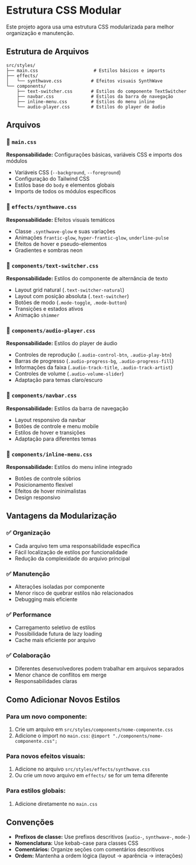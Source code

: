 # Estrutura CSS Modular

Este projeto agora usa uma estrutura CSS modularizada para melhor organização e manutenção.

## Estrutura de Arquivos

```
src/styles/
├── main.css                     # Estilos básicos e imports
├── effects/
│   └── synthwave.css           # Efeitos visuais SynthWave
└── components/
    ├── text-switcher.css       # Estilos do componente TextSwitcher
    ├── navbar.css              # Estilos da barra de navegação
    ├── inline-menu.css         # Estilos do menu inline
    └── audio-player.css        # Estilos do player de áudio
```

## Arquivos

### 📄 `main.css`
**Responsabilidade:** Configurações básicas, variáveis CSS e imports dos módulos
- Variáveis CSS (`--background`, `--foreground`)
- Configuração do Tailwind CSS
- Estilos base do `body` e elementos globais
- Imports de todos os módulos específicos

### 🎨 `effects/synthwave.css`
**Responsabilidade:** Efeitos visuais temáticos
- Classe `.synthwave-glow` e suas variações
- Animações `frantic-glow`, `hyper-frantic-glow`, `underline-pulse`
- Efeitos de hover e pseudo-elementos
- Gradientes e sombras neon

### 🔄 `components/text-switcher.css`
**Responsabilidade:** Estilos do componente de alternância de texto
- Layout grid natural (`.text-switcher-natural`)
- Layout com posição absoluta (`.text-switcher`)
- Botões de modo (`.mode-toggle`, `.mode-button`)
- Transições e estados ativos
- Animação `shimmer`

### 🎵 `components/audio-player.css`
**Responsabilidade:** Estilos do player de áudio
- Controles de reprodução (`.audio-control-btn`, `.audio-play-btn`)
- Barras de progresso (`.audio-progress-bg`, `.audio-progress-fill`)
- Informações da faixa (`.audio-track-title`, `.audio-track-artist`)
- Controles de volume (`.audio-volume-slider`)
- Adaptação para temas claro/escuro

### 🧭 `components/navbar.css`
**Responsabilidade:** Estilos da barra de navegação
- Layout responsivo da navbar
- Botões de controle e menu mobile
- Estilos de hover e transições
- Adaptação para diferentes temas

### 📱 `components/inline-menu.css`
**Responsabilidade:** Estilos do menu inline integrado
- Botões de controle sóbrios
- Posicionamento flexível
- Efeitos de hover minimalistas
- Design responsivo

## Vantagens da Modularização

### ✅ **Organização**
- Cada arquivo tem uma responsabilidade específica
- Fácil localização de estilos por funcionalidade
- Redução da complexidade do arquivo principal

### ✅ **Manutenção**
- Alterações isoladas por componente
- Menor risco de quebrar estilos não relacionados
- Debugging mais eficiente

### ✅ **Performance**
- Carregamento seletivo de estilos
- Possibilidade futura de lazy loading
- Cache mais eficiente por arquivo

### ✅ **Colaboração**
- Diferentes desenvolvedores podem trabalhar em arquivos separados
- Menor chance de conflitos em merge
- Responsabilidades claras

## Como Adicionar Novos Estilos

### Para um novo componente:
1. Crie um arquivo em `src/styles/components/nome-componente.css`
2. Adicione o import no `main.css`: `@import "./components/nome-componente.css";`

### Para novos efeitos visuais:
1. Adicione no arquivo `src/styles/effects/synthwave.css`
2. Ou crie um novo arquivo em `effects/` se for um tema diferente

### Para estilos globais:
1. Adicione diretamente no `main.css`

## Convenções

- **Prefixos de classe:** Use prefixos descritivos (`audio-`, `synthwave-`, `mode-`)
- **Nomenclatura:** Use kebab-case para classes CSS
- **Comentários:** Organize seções com comentários descritivos
- **Ordem:** Mantenha a ordem lógica (layout → aparência → interações)
